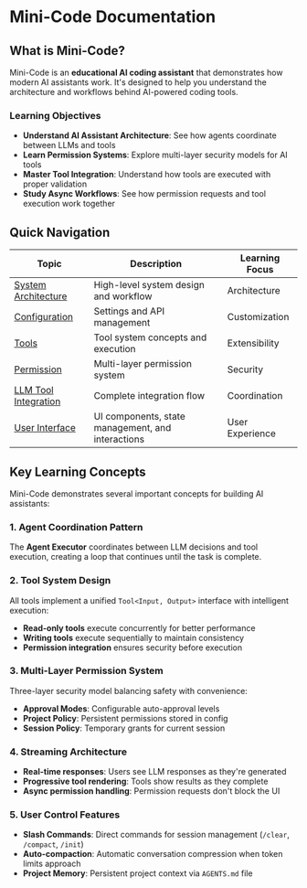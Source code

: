 # Mini-Code Documentation

## What is Mini-Code?

Mini-Code is an **educational AI coding assistant** that demonstrates how modern AI assistants work. It's designed to help you understand the architecture and workflows behind AI-powered coding tools.

### Learning Objectives

- **Understand AI Assistant Architecture**: See how agents coordinate between LLMs and tools
- **Learn Permission Systems**: Explore multi-layer security models for AI tools
- **Master Tool Integration**: Understand how tools are executed with proper validation
- **Study Async Workflows**: See how permission requests and tool execution work together

## Quick Navigation

| Topic                                             | Description                                       | Learning Focus  |
| ------------------------------------------------- | ------------------------------------------------- | --------------- |
| [System Architecture](./architecture.md)          | High-level system design and workflow             | Architecture    |
| [Configuration](./config.md)                      | Settings and API management                       | Customization   |
| [Tools](./tools.md)                               | Tool system concepts and execution                | Extensibility   |
| [Permission](./permission.md)                     | Multi-layer permission system                     | Security        |
| [LLM Tool Integration](./llm-tool-integration.md) | Complete integration flow                         | Coordination    |
| [User Interface](./ui.md)                         | UI components, state management, and interactions | User Experience |

## Key Learning Concepts

Mini-Code demonstrates several important concepts for building AI assistants:

### 1. Agent Coordination Pattern

The **Agent Executor** coordinates between LLM decisions and tool execution, creating a loop that continues until the task is complete.

### 2. Tool System Design

All tools implement a unified `Tool<Input, Output>` interface with intelligent execution:

- **Read-only tools** execute concurrently for better performance
- **Writing tools** execute sequentially to maintain consistency
- **Permission integration** ensures security before execution

### 3. Multi-Layer Permission System

Three-layer security model balancing safety with convenience:

- **Approval Modes**: Configurable auto-approval levels
- **Project Policy**: Persistent permissions stored in config
- **Session Policy**: Temporary grants for current session

### 4. Streaming Architecture

- **Real-time responses**: Users see LLM responses as they're generated
- **Progressive tool rendering**: Tools show results as they complete
- **Async permission handling**: Permission requests don't block the UI

### 5. User Control Features

- **Slash Commands**: Direct commands for session management (`/clear`, `/compact`, `/init`)
- **Auto-compaction**: Automatic conversation compression when token limits approach
- **Project Memory**: Persistent project context via `AGENTS.md` file
